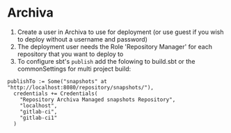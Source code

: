 # Archiva

1. Create a user in Archiva to use for deployment \(or use guest if you wish to deploy without a username and password\)
2. The deployment user needs the Role 'Repository Manager' for each repository that you want to deploy to
3. To configure sbt's `publish` add the folowing to build.sbt or the commonSettings for multi project build:

```
publishTo := Some("snapshots" at "http://localhost:8080/repository/snapshots/"),
  credentials += Credentials(
    "Repository Archiva Managed snapshots Repository",
    "localhost",
    "gitlab-ci",
    "gitlab-ci1"
  )
```







